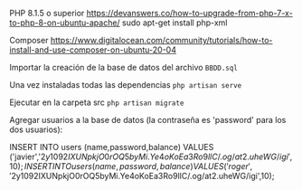PHP 8.1.5 o superior
https://devanswers.co/how-to-upgrade-from-php-7-x-to-php-8-on-ubuntu-apache/
sudo apt-get install php-xml

Composer
https://www.digitalocean.com/community/tutorials/how-to-install-and-use-composer-on-ubuntu-20-04

Importar la creación de la base de datos del archivo `BBDD.sql`

Una vez instaladas todas las dependencias
`php artisan serve`

Ejecutar en la carpeta src
`php artisan migrate`

Agregar usuarios a la base de datos (la contraseña es 'password' para los dos usuarios):

INSERT INTO users (name,password,balance) VALUES ('javier','$2y$10$92IXUNpkjO0rOQ5byMi.Ye4oKoEa3Ro9llC/.og/at2.uheWG/igi',10);
INSERT INTO users (name,password,balance) VALUES ('roger','$2y$10$92IXUNpkjO0rOQ5byMi.Ye4oKoEa3Ro9llC/.og/at2.uheWG/igi',10); 


